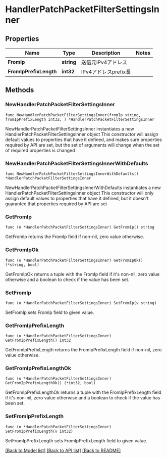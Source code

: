# HandlerPatchPacketFilterSettingsInner

## Properties

Name | Type | Description | Notes
------------ | ------------- | ------------- | -------------
**FromIp** | **string** | 送信元IPv4アドレス | 
**FromIpPrefixLength** | **int32** | IPv4アドレスprefix長 | 

## Methods

### NewHandlerPatchPacketFilterSettingsInner

`func NewHandlerPatchPacketFilterSettingsInner(fromIp string, fromIpPrefixLength int32, ) *HandlerPatchPacketFilterSettingsInner`

NewHandlerPatchPacketFilterSettingsInner instantiates a new HandlerPatchPacketFilterSettingsInner object
This constructor will assign default values to properties that have it defined,
and makes sure properties required by API are set, but the set of arguments
will change when the set of required properties is changed

### NewHandlerPatchPacketFilterSettingsInnerWithDefaults

`func NewHandlerPatchPacketFilterSettingsInnerWithDefaults() *HandlerPatchPacketFilterSettingsInner`

NewHandlerPatchPacketFilterSettingsInnerWithDefaults instantiates a new HandlerPatchPacketFilterSettingsInner object
This constructor will only assign default values to properties that have it defined,
but it doesn't guarantee that properties required by API are set

### GetFromIp

`func (o *HandlerPatchPacketFilterSettingsInner) GetFromIp() string`

GetFromIp returns the FromIp field if non-nil, zero value otherwise.

### GetFromIpOk

`func (o *HandlerPatchPacketFilterSettingsInner) GetFromIpOk() (*string, bool)`

GetFromIpOk returns a tuple with the FromIp field if it's non-nil, zero value otherwise
and a boolean to check if the value has been set.

### SetFromIp

`func (o *HandlerPatchPacketFilterSettingsInner) SetFromIp(v string)`

SetFromIp sets FromIp field to given value.


### GetFromIpPrefixLength

`func (o *HandlerPatchPacketFilterSettingsInner) GetFromIpPrefixLength() int32`

GetFromIpPrefixLength returns the FromIpPrefixLength field if non-nil, zero value otherwise.

### GetFromIpPrefixLengthOk

`func (o *HandlerPatchPacketFilterSettingsInner) GetFromIpPrefixLengthOk() (*int32, bool)`

GetFromIpPrefixLengthOk returns a tuple with the FromIpPrefixLength field if it's non-nil, zero value otherwise
and a boolean to check if the value has been set.

### SetFromIpPrefixLength

`func (o *HandlerPatchPacketFilterSettingsInner) SetFromIpPrefixLength(v int32)`

SetFromIpPrefixLength sets FromIpPrefixLength field to given value.



[[Back to Model list]](../README.md#documentation-for-models) [[Back to API list]](../README.md#documentation-for-api-endpoints) [[Back to README]](../README.md)



